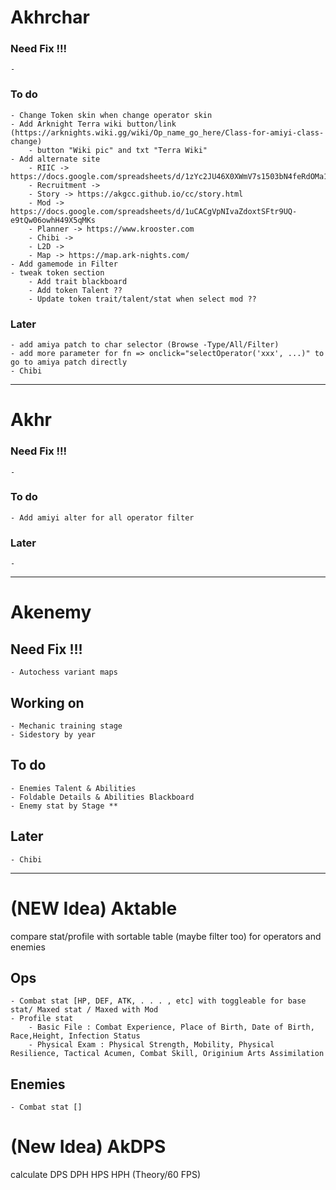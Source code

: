 # Akhrchar
### Need Fix !!!
    - 
### To do
    - Change Token skin when change operator skin
    - Add Arknight Terra wiki button/link (https://arknights.wiki.gg/wiki/Op_name_go_here/Class-for-amiyi-class-change)
        - button "Wiki pic" and txt "Terra Wiki"
    - Add alternate site
        - RIIC -> https://docs.google.com/spreadsheets/d/1zYc2JU46X0XWmV7s1503bN4feRdOMa1eehrTQ2jGaiE
        - Recruitment ->
        - Story -> https://akgcc.github.io/cc/story.html
        - Mod -> https://docs.google.com/spreadsheets/d/1uCACgVpNIvaZdoxtSFtr9UQ-e9tQw06owhH49X5qMKs
        - Planner -> https://www.krooster.com
        - Chibi ->
        - L2D ->
        - Map -> https://map.ark-nights.com/
    - Add gamemode in Filter
    - tweak token section
        - Add trait blackboard
        - Add token Talent ??
        - Update token trait/talent/stat when select mod ??
### Later
    - add amiya patch to char selector (Browse -Type/All/Filter)
    - add more parameter for fn => onclick="selectOperator('xxx', ...)" to go to amiya patch directly
    - Chibi
    
---

# Akhr
### Need Fix !!!
    - 
### To do
    - Add amiyi alter for all operator filter
### Later
    - 

---

# Akenemy
## Need Fix !!!
    - Autochess variant maps
## Working on
    - Mechanic training stage
    - Sidestory by year
## To do
    - Enemies Talent & Abilities
    - Foldable Details & Abilities Blackboard
    - Enemy stat by Stage **
## Later
    - Chibi

---

# (NEW Idea) Aktable
compare stat/profile with sortable table (maybe filter too) for operators and enemies
## Ops
    - Combat stat [HP, DEF, ATK, . . . , etc] with toggleable for base stat/ Maxed stat / Maxed with Mod
    - Profile stat
        - Basic File : Combat Experience, Place of Birth, Date of Birth, Race,Height, Infection Status
        - Physical Exam : Physical Strength, Mobility, Physical Resilience, Tactical Acumen, Combat Skill, Originium Arts Assimilation
## Enemies
    - Combat stat []

# (New Idea) AkDPS
calculate DPS DPH HPS HPH (Theory/60 FPS)